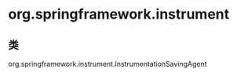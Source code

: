 # org.springframework.instrument

## 类

org.springframework.instrument.InstrumentationSavingAgent




